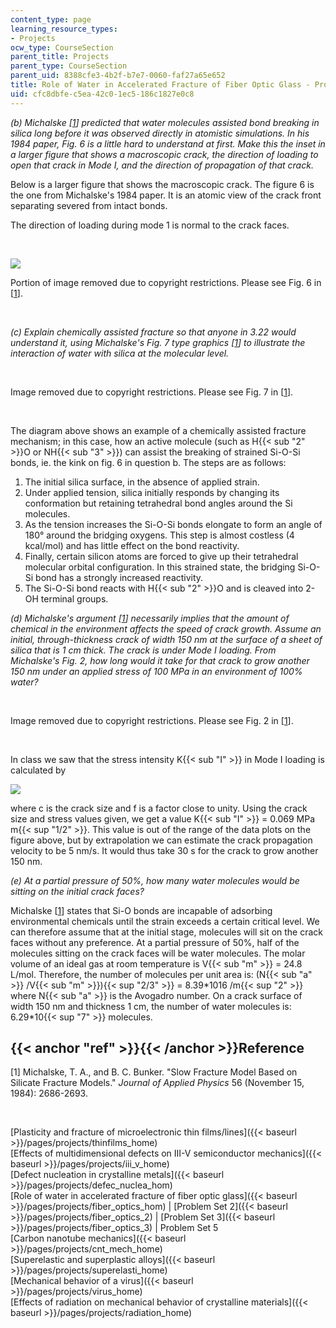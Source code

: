 ```yaml
---
content_type: page
learning_resource_types:
- Projects
ocw_type: CourseSection
parent_title: Projects
parent_type: CourseSection
parent_uid: 8388cfe3-4b2f-b7e7-0060-faf27a65e652
title: Role of Water in Accelerated Fracture of Fiber Optic Glass - Problem Set 5
uid: cfc8dbfe-c5ea-42c0-1ec5-186c1827e0c8
---
```


_(b) Michalske \[[1](#ref)\] predicted that water molecules assisted bond breaking in silica long before it was observed directly in atomistic simulations. In his 1984 paper, Fig. 6 is a little hard to understand at first. Make this the inset in a larger figure that shows a macroscopic crack, the direction of loading to open that crack in Mode I, and the direction of propagation of that crack._

Below is a larger figure that shows the macroscopic crack. The figure 6 is the one from Michalske's 1984 paper. It is an atomic view of the crack front separating severed from intact bonds.

The direction of loading during mode 1 is normal to the crack faces.

  
 

![](/courses/materials-science-and-engineering/3-22-mechanical-behavior-of-materials-spring-2008/projects/fiber_optics_5_1.jpg)

Portion of image removed due to copyright restrictions. Please see Fig. 6 in \[[1](#ref)\].

  
 

_(c) Explain chemically assisted fracture so that anyone in 3.22 would understand it, using Michalske's Fig. 7 type graphics \[[1](#ref)\] to illustrate the interaction of water with silica at the molecular level._

  
 

Image removed due to copyright restrictions. Please see Fig. 7 in \[[1](#ref)\].

  
 

The diagram above shows an example of a chemically assisted fracture mechanism; in this case, how an active molecule (such as H{{< sub "2" >}}O or NH{{< sub "3" >}}) can assist the breaking of strained Si-O-Si bonds, ie. the kink on fig. 6 in question b. The steps are as follows:

1.  The initial silica surface, in the absence of applied strain.
2.  Under applied tension, silica initially responds by changing its conformation but retaining tetrahedral bond angles around the Si molecules.
3.  As the tension increases the Si-O-Si bonds elongate to form an angle of 180° around the bridging oxygens. This step is almost costless (4 kcal/mol) and has little effect on the bond reactivity.
4.  Finally, certain silicon atoms are forced to give up their tetrahedral molecular orbital configuration. In this strained state, the bridging Si-O-Si bond has a strongly increased reactivity.
5.  The Si-O-Si bond reacts with H{{< sub "2" >}}O and is cleaved into 2-OH terminal groups.

_(d) Michalske's argument \[[1](#ref)\] necessarily implies that the amount of chemical in the environment affects the speed of crack growth. Assume an initial, through-thickness crack of width 150 nm at the surface of a sheet of silica that is 1 cm thick. The crack is under Mode I loading. From Michalske's Fig. 2, how long would it take for that crack to grow another 150 nm under an applied stress of 100 MPa in an environment of 100% water?_

  
 

Image removed due to copyright restrictions. Please see Fig. 2 in \[[1](#ref)\].

  
 

In class we saw that the stress intensity K{{< sub "I" >}} in Mode I loading is calculated by

![](/courses/materials-science-and-engineering/3-22-mechanical-behavior-of-materials-spring-2008/projects/fiber_optics_5_2.jpg)

where c is the crack size and f is a factor close to unity. Using the crack size and stress values given, we get a value K{{< sub "I" >}} = 0.069 MPa m{{< sup "1/2" >}}. This value is out of the range of the data plots on the figure above, but by extrapolation we can estimate the crack propagation velocity to be 5 nm/s. It would thus take 30 s for the crack to grow another 150 nm.

_(e) At a partial pressure of 50%, how many water molecules would be sitting on the initial crack faces?_

Michalske \[[1](#ref)\] states that Si-O bonds are incapable of adsorbing environmental chemicals until the strain exceeds a certain critical level. We can therefore assume that at the initial stage, molecules will sit on the crack faces without any preference. At a partial pressure of 50%, half of the molecules sitting on the crack faces will be water molecules. The molar volume of an ideal gas at room temperature is V{{< sub "m" >}} = 24.8 L/mol. Therefore, the number of molecules per unit area is: (N{{< sub "a" >}} /V{{< sub "m" >}}){{< sup "2/3" >}} = 8.39\*1016 /m{{< sup "2" >}} where N{{< sub "a" >}} is the Avogadro number. On a crack surface of width 150 nm and thickness 1 cm, the number of water molecules is: 6.29\*10{{< sup "7" >}} molecules.

{{< anchor "ref" >}}{{< /anchor >}}Reference
--------------------------------------------

\[1\] Michalske, T. A., and B. C. Bunker. "Slow Fracture Model Based on Silicate Fracture Models." _Journal of Applied Physics_ 56 (November 15, 1984): 2686-2693.

  
  
 

[Plasticity and fracture of microelectronic thin films/lines]({{< baseurl >}}/pages/projects/thinfilms_home)  
[Effects of multidimensional defects on III-V semiconductor mechanics]({{< baseurl >}}/pages/projects/iii_v_home)  
[Defect nucleation in crystalline metals]({{< baseurl >}}/pages/projects/defec_nuclea_hom)  
[Role of water in accelerated fracture of fiber optic glass]({{< baseurl >}}/pages/projects/fiber_optics_hom) | [Problem Set 2]({{< baseurl >}}/pages/projects/fiber_optics_2) | [Problem Set 3]({{< baseurl >}}/pages/projects/fiber_optics_3) | Problem Set 5  
[Carbon nanotube mechanics]({{< baseurl >}}/pages/projects/cnt_mech_home)  
[Superelastic and superplastic alloys]({{< baseurl >}}/pages/projects/superelasti_home)  
[Mechanical behavior of a virus]({{< baseurl >}}/pages/projects/virus_home)  
[Effects of radiation on mechanical behavior of crystalline materials]({{< baseurl >}}/pages/projects/radiation_home)